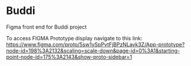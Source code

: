 # Buddi
Figma front end for Buddi project

To access FIGMA Prototype display navigate to this link: https://www.figma.com/proto/5sw1ySpPvtFjBPzNLavk3Z/App-prototype?node-id=198%3A2132&scaling=scale-down&page-id=0%3A1&starting-point-node-id=175%3A2143&show-proto-sidebar=1

